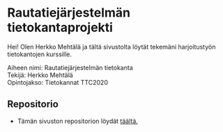 # Rautatiejärjestelmän tietokantaprojekti

Hei! Olen Herkko Mehtälä ja tältä sivustolta löytät tekemäni harjoitustyön tietokantojen kurssille.  

Aiheen nimi: Rautatiejärjestelmän tietokanta  
Tekijä: Herkko Mehtälä  
Opintojakso: Tietokannat TTC2020  

## Repositorio

* Tämän sivuston repositorion löydät [täältä.](https://github.com/Herkkomehtala/Rautatiejarjestelma-tietokanta)